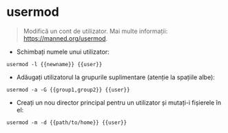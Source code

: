 # usermod

> Modifică un cont de utilizator.
> Mai multe informații: <https://manned.org/usermod>.

- Schimbați numele unui utilizator:

`usermod -l {{newname}} {{user}}`

- Adăugați utilizatorul la grupurile suplimentare (atenție la spațiile albe):

`usermod -a -G {{group1,group2}} {{user}}`

- Creați un nou director principal pentru un utilizator și mutați-i fișierele în el:

`usermod -m -d {{path/to/home}} {{user}}`
